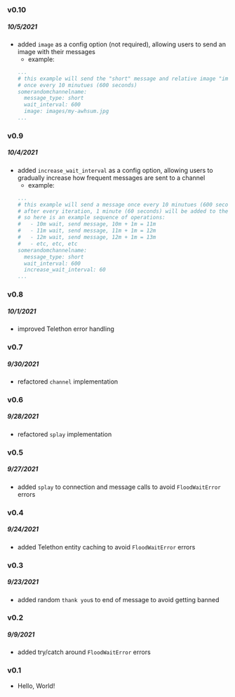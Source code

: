 ### v0.10
##### 10/5/2021
- added `image` as a config option (not required), allowing users to send an image with their messages
  - example:
  ```yaml
  ...
  # this example will send the "short" message and relative image "images/my-awhsum.jpg"
  # once every 10 minutues (600 seconds)
  somerandomchannelname:
    message_type: short
    wait_interval: 600
    image: images/my-awhsum.jpg
  ...
  ```

### v0.9
##### 10/4/2021
- added `increase_wait_interval` as a config option, allowing users to gradually increase how frequent messages are sent to a channel
  - example:
  ```yaml
  ...
  # this example will send a message once every 10 minutues (600 seconds)
  # after every iteration, 1 minute (60 seconds) will be added to the previous attempt's wait interval
  # so here is an example sequence of operations:
  #   - 10m wait, send message, 10m + 1m = 11m
  #   - 11m wait, send message, 11m + 1m = 12m
  #   - 12m wait, send message, 12m + 1m = 13m
  #   - etc, etc, etc
  somerandomchannelname:
    message_type: short
    wait_interval: 600
    increase_wait_interval: 60
  ...
  ```

### v0.8
##### 10/1/2021
- improved Telethon error handling

### v0.7
##### 9/30/2021
- refactored `channel` implementation

### v0.6
##### 9/28/2021
- refactored `splay` implementation

### v0.5
##### 9/27/2021
- added `splay` to connection and message calls to avoid `FloodWaitError` errors

### v0.4
##### 9/24/2021
- added Telethon entity caching to avoid `FloodWaitError` errors

### v0.3
##### 9/23/2021
- added random `thank you`s to end of message to avoid getting banned

### v0.2
##### 9/9/2021
- added try/catch around `FloodWaitError` errors

### v0.1
- Hello, World!
